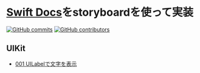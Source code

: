 # [Swift Docs](http://docs.fabo.io/swift/)をstoryboardを使って実装

[![GitHub commits](https://img.shields.io/badge/swift-3.0-blue.svg)](https://github.com/ayumu838/reverse_resolution) [![GitHub contributors](https://img.shields.io/github/contributors/ayumu838/reverse_resolution.svg)](https://github.com/ayumu838/reverse_resolution)


## UIKit
- [001 UILabelで文字を表示](https://github.com/ayumu838/reverse_resolution/tree/master/UIKit/UIKit_001)

